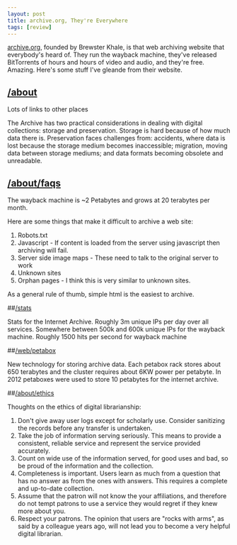```yaml
---
layout: post
title: archive.org, They're Everywhere
tags: [review]
---
```


[archive.org](http://archive.org), founded by Brewster Khale, is that web archiving website that everybody's heard of. They run the wayback machine, they've released BitTorrents of hours and hours of video and audio, and they're free. Amazing. Here's some stuff I've gleande from their website.

## [/about](http://archive.org/about/)

Lots of links to other places

The Archive has two practical considerations in dealing with digital collections: storage and preservation. Storage is hard because of how much data there is. Preservation faces challenges from: accidents, where data is lost because the storage medium becomes inaccessible; migration, moving data between storage mediums; and data formats becoming obsolete and unreadable.

## [/about/faqs](http://archive.org/about/faqs.php)


The wayback machine is ~2 Petabytes and grows at 20 terabytes per month.

Here are some things that make it difficult to archive a web site:

1. Robots.txt
2. Javascript - If content is loaded from the server using javascript then archiving will fail.
3. Server side image maps - These need to talk to the original server to work
4. Unknown sites
5. Orphan pages - I think this is very similar to unknown sites.

As a general rule of thumb, simple html is the easiest to archive.

##[/stats](http://archive.org/stats/)

Stats for the Internet Archive. Roughly 3m unique IPs per day over all services. Somewhere between 500k and 600k unique IPs for the wayback machine. Roughly 1500 hits per second for wayback machine

##[/web/petabox](http://archive.org/web/petabox.php)

New technology for storing archive data. Each petabox rack stores about 650 terabytes and the cluster requires about 6KW power per petabyte. In 2012 petaboxes were used to store 10 petabytes for the internet archive.

##[/about/ethics](http://archive.org/about/ethics_BK.php)

Thoughts on the ethics of digital librarianship:

1. Don't give away user logs except for scholarly use. Consider sanitizing the records before any transfer is undertaken.   
2. Take the job of information serving seriously. This means to provide a consistent, reliable service and represent the service provided accurately.
3. Count on wide use of the information served, for good uses and bad, so be proud of the information and the collection.
4. Completeness is important. Users learn as much from a question that has no answer as from the ones with answers.  This requires a complete and up-to-date collection.
5. Assume that the patron will not know the your affiliations, and therefore do not tempt patrons to use a service they would regret if they knew more about you.
6. Respect your patrons.  The opinion that users are "rocks with arms", as said by a colleague years ago, will not lead you to become a very helpful digital librarian.